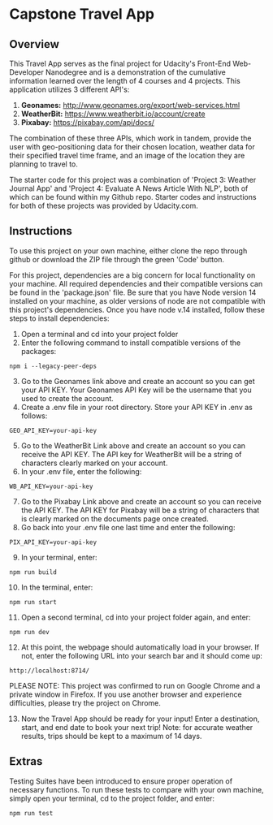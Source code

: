 # Capstone Travel App

## Overview
This Travel App serves as the final project for Udacity's Front-End Web-Developer Nanodegree and is a demonstration of the cumulative information learned over the length of 4 courses and 4 projects. This application utilizes 3 different API's: 
1. **Geonames:** http://www.geonames.org/export/web-services.html
2. **WeatherBit:** https://www.weatherbit.io/account/create
3. **Pixabay:** https://pixabay.com/api/docs/

The combination of these three APIs, which work in tandem, provide the user with geo-positioning data for their chosen location, weather data for their specified travel time frame, and an image of the location they are planning to travel to. 

The starter code for this project was a combination of 'Project 3: Weather Journal App' and 'Project 4: Evaluate A News Article With NLP', both of which can be found within my Github repo. Starter codes and instructions for both of these projects was provided by Udacity.com. 

## Instructions
To use this project on your own machine, either clone the repo through github or download the ZIP file through the green 'Code' button.

For this project, dependencies are a big concern for local functionality on your machine. All required dependencies and their compatible versions can be found in the 'package.json' file. Be sure that you have Node version 14 installed on your machine, as older versions of node are not compatible with this project's dependencies. Once you have node v.14 installed, follow these steps to install dependencies:

1. Open a terminal and cd into your project folder
2. Enter the following command to install compatible versions of the packages: 
```
npm i --legacy-peer-deps
```
3. Go to the Geonames link above and create an account so you can get your API KEY. Your Geonames API Key will be the username that you used to create the account.
4. Create a .env file in your root directory. Store your API KEY in .env as follows: 
```
GEO_API_KEY=your-api-key
```
5.  Go to the WeatherBit Link above and create an account so you can receive the API KEY. The API key for WeatherBit will be a string of characters clearly marked on your account. 
6.  In your .env file, enter the following: 
```
WB_API_KEY=your-api-key
```
7. Go to the Pixabay Link above and create an account so you can receive the API KEY. The API KEY for Pixabay will be a string of characters that is clearly marked on the documents page once created.
8. Go back into your .env file one last time and enter the following: 
```
PIX_API_KEY=your-api-key
```
9.  In your terminal, enter: 
```
npm run build
```
10. In the terminal, enter: 
```
npm run start
```
11. Open a second terminal, cd into your project folder again, and enter:
```
npm run dev
```
12. At this point, the webpage should automatically load in your browser. If not, enter the following URL into your search bar and it should come up:
```
http://localhost:8714/
```
PLEASE NOTE: This project was confirmed to run on Google Chrome and a private window in Firefox. If you use another browser and experience difficulties, please try the project on Chrome. 

13. Now the Travel App should be ready for your input! Enter a destination, start, and end date to book your next trip! Note: for accurate weather results, trips should be kept to a maximum of 14 days. 


## Extras
Testing Suites have been introduced to ensure proper operation of necessary functions. To run these tests to compare with your own machine, simply open your terminal, cd to the project folder, and enter: 
```
npm run test
``` 

